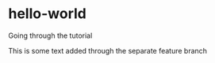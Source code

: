 # hello-world
Going through the tutorial

This is some text added through the separate feature branch
